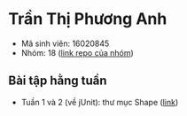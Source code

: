 # Trần Thị Phương Anh
* Mã sinh viên: 16020845
* Nhóm: 18 ([link repo của nhóm](https://github.com/hieutm2198/int3117-2018))

## Bài tập hằng tuần
* Tuần 1 và 2 (về jUnit): thư mục Shape ([link]())
